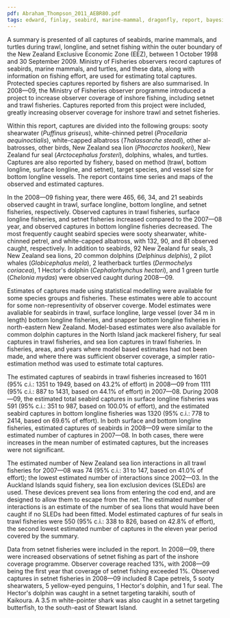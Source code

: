 ```yaml
---
pdf: Abraham_Thompson_2011_AEBR80.pdf
tags: edward, finlay, seabird, marine-mammal, dragonfly, report, bayesian
---
```

A summary is presented of all captures of seabirds, marine mammals, and turtles during trawl, longline, and setnet fishing within the outer boundary of the New Zealand Exclusive Economic Zone (EEZ), between 1 October 1998 and 30 September 2009. Ministry of Fisheries observers record captures of seabirds, marine mammals, and turtles, and these data, along with information on fishing effort, are used for estimating total captures. Protected species captures reported by fishers are also summarised. In 2008—09, the Ministry of Fisheries observer programme introduced a project to increase observer coverage of inshore fishing, including setnet and trawl fisheries. Captures reported from this project were included, greatly increasing observer coverage for inshore trawl and setnet fisheries.

Within this report, captures are divided into the following groups: sooty shearwater (*Puffinus griseus*), white-chinned petrel (*Procellaria aequinoctialis*), white-capped albatross (*Thalassarche steadi*), other al- batrosses, other birds, New Zealand sea lion (*Phocarctos hookeri*), New Zealand fur seal (*Arctocephalus forsteri*), dolphins, whales, and turtles. Captures are also reported by fishery, based on method (trawl, bottom longline, surface longline, and setnet), target species, and vessel size for bottom longline vessels. The report contains time series and maps of the observed and estimated captures. 

In the 2008—09 fishing year, there were 465, 66, 34, and 21 seabirds observed caught in trawl, surface longline, bottom longline, and setnet fisheries, respectively. Observed captures in trawl fisheries, surface longline fisheries, and setnet fisheries increased compared to the 2007—08 year, and observed captures in bottom longline fisheries decreased. The most frequently caught seabird species were sooty shearwater, white-chinned petrel, and white-capped albatross, with 132, 90, and 81 observed caught, respectively. In addition to seabirds, 92 New Zealand fur seals, 3 New Zealand sea lions, 20 common dolphins (*Delphinus delphis*), 2 pilot whales (*Globicephalus mela*), 2 leatherback turtles (*Dermochelys coriacea*), 1 Hector's dolphin (*Cephalorhynchus hectori*), and 1 green turtle (*Chelonia mydas*) were observed caught during 2008—09. 

Estimates of captures made using statistical modelling were available for some species groups and fisheries. These estimates were able to account for some non-representivity of observer coverge. Model estimates were avaliable for seabirds in trawl, surface longline, large vessel (over 34 m in length) bottom longline fisheries, and snapper bottom longline fisheries in north-eastern New Zealand. Model-based estimates were also available for common dolphin captures in the North Island jack mackerel fishery, fur seal captures in trawl fisheries, and sea lion captures in trawl fisheries. In fisheries, areas, and years where model based estimates had not been made, and where there was sufficient observer coverage, a simpler ratio-estimation method was used to estimate total captures. 

The estimated captures of seabirds in trawl fisheries increased to 1601 (95% c.i.: 1351 to 1949, based on 43.2% of effort) in 2008—09 from 1111 (95% c.i.: 887 to 1431, based on 44.1% of effort) in 2007—08. During 2008—09, the estimated total seabird captures in surface longline fisheries was 591 (95% c.i.: 351 to 987, based on 100.0% of effort), and the estimated seabird captures in bottom longline fisheries was 1320 (95% c.i.: 778 to 2414, based on 69.6% of effort). In both surface and bottom longline fisheries, estimated captures of seabirds in 2008—09 were similar to the estimated number of captures in 2007—08. In both cases, there were increases in the mean number of estimated captures, but the increases were not significant. 

The estimated number of New Zealand sea lion interactions in all trawl fisheries for 2007—08 was 74 (95% c.i.: 31 to 147, based on 41.0% of effort); the lowest estimated number of interactions since 2002—03. In the Auckland Islands squid fishery, sea lion exclusion devices (SLEDs) are used. These devices prevent sea lions from entering the cod end, and are designed to allow them to escape from the net. The estimated number of interactions is an estimate of the number of sea lions that would have been caught if no SLEDs had been fitted. Model estimated captures of fur seals in trawl fisheries were 550 (95% c.i.: 338 to 826, based on 42.8% of effort), the second lowest estimated number of captures in the eleven year period covered by the summary. 

Data from setnet fisheries were included in the report. In 2008—09, there were increased observations of setnet fishing as part of the inshore coverage programme. Observer coverage reached 13%, with 2008—09 being the first year that coverage of setnet fishing exceeded 1%. Observed captures in setnet fisheries in 2008—09 included 8 Cape petrels, 5 sooty shearwaters, 5 yellow-eyed penguins, 1 Hector's dolphin, and 1 fur seal. The Hector's dolphin was caught in a setnet targeting tarakihi, south of Kaikoura. A 3.5 m white-pointer shark was also caught in a setnet targeting butterfish, to the south-east of Stewart Island.
